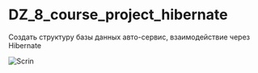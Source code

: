 # DZ_8_course_project_hibernate
Создать структуру базы данных авто-сервис, взаимодействие через Hibernate

![Scrin](https://user-images.githubusercontent.com/81587903/221110771-221a7ab8-5b35-4c29-a2e7-0522a5456443.png)
